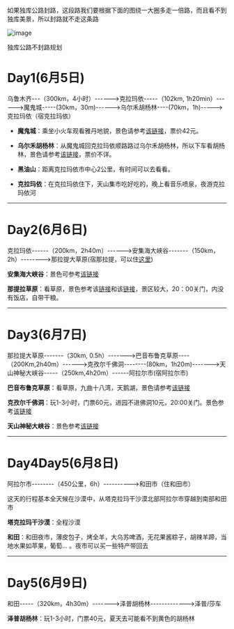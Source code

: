 
如果独库公路封路，这段路我们要根据下面的图绕一大圈多走一倍路，而且看不到独库美景，所以封路就不走这条路

![image](https://user-images.githubusercontent.com/8830309/117578622-cdd11180-b121-11eb-95e6-a961dd2824d5.png)


独库公路不封路规划
# Day1(6月5日)
乌鲁木齐---（300km，4小时）------>克拉玛依-----（102km, 1h20min）------>魔鬼城-----(30km，30m)------>乌尔禾胡杨林----(70km，1h)----->克拉玛依（宿克拉玛依）

- **魔鬼城**：乘坐小火车观看雅丹地貌，景色请参考[该链接](https://www.mafengwo.cn/poi/222804.html)，票价42元。

- **乌尔禾胡杨林**：从魔鬼城回克拉玛依顺路路过乌尔禾胡杨林，所以下车看胡杨林，景色请参考[该链接](https://www.mafengwo.cn/poi/9003228.html)，票价不详。

- **黑油山**：距离克拉玛依市中心2公里，有时间可以去看看。

- **克拉玛依**：在克拉玛依住下，天山集市吃好吃的，晚上看音乐喷泉，夜游克拉玛依河

---

# Day2(6月6日)


克拉玛依------（200km，2h40m）------>安集海大峡谷-------（150km，2h）-------->那拉提大草原(宿那拉提，可以住[这里](https://www.mafengwo.cn/hotel/72777884.html#checkin=&checkout=&adult_num=&childrens=))


**安集海大峡谷**：景色可参考[该链接](https://www.mafengwo.cn/i/18178579.html)

**那提拉草原**：看草原，景色参考该[链接](https://www.mafengwo.cn/i/9799821.html)和该[链接](http://www.mafengwo.cn/gonglve/ziyouxing/327528.html)，景区较大，20：00关门，内没有饭店，自带干粮。


---

# Day3(6月7日)

那拉提大草原-------（30km, 0.5h）------->巴音布鲁克草原----（200Km,2h40m）------>克孜尔千佛洞--------(80km，1h20m)------->天山神秘大峡谷-----（250km,4h20m）------阿拉尔市(宿阿拉尔市)

**巴音布鲁克草原**：看草原，九曲十八湾，天鹅湖，景色请参考[该链接](http://www.mafengwo.cn/gonglve/ziyouxing/378224.html)

**克孜尔千佛洞**：玩1-3小时，门票60元，进园不进佛洞10元，20:00关门。景色参考[该链接](https://www.mafengwo.cn/i/14123907.html)

**天山神秘大峡谷**：景色参考[该链接](https://www.mafengwo.cn/i/14996382.html)

---

# Day4Day5(6月8日)

阿拉尔市--------（450公里，6h）---------->和田市（住和田市）

这天的行程基本全天候在沙漠中，从塔克拉玛干沙漠北部阿拉尔市穿越到南部和田市

**塔克拉玛干沙漠**：全程沙漠

**和田**：和田夜市，薄皮包子，烤全羊，大乌苏啤酒，无花果酱粽子，胡辣羊蹄，当地水果如苹果，葡萄... 。夜市可以买一些特产带回去

---

# Day5(6月9日)

和田-----（320km，4h30m）------->泽普胡杨林------------->泽普/莎车

**泽普胡杨林**：玩1-3小时，门票40元，夏天去可能看不到黄色的胡杨林





